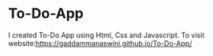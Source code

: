 # To-Do-App
I created To-Do App using Html, Css and Javascript.
To visit website:https://gaddammanaswini.github.io/To-Do-App/

